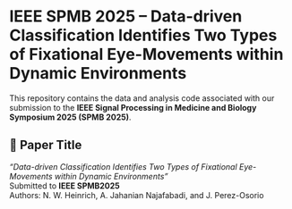 # IEEE SPMB 2025 – Data-driven Classification Identifies Two Types of Fixational Eye-Movements within Dynamic Environments

This repository contains the data and analysis code associated with our submission to the **IEEE Signal Processing in Medicine and Biology Symposium 2025 (SPMB 2025)**.

## 📄 Paper Title

*“Data-driven Classification Identifies Two Types of Fixational Eye-Movements within Dynamic Environments”*  
Submitted to **IEEE SPMB2025**  
Authors: N. W. Heinrich, A. Jahanian Najafabadi, and J. Perez-Osorio
